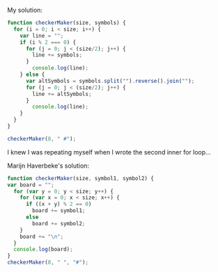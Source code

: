 My solution:
```javascript
function checkerMaker(size, symbols) {
  for (i = 0; i < size; i++) {
    var line = "";
    if (i % 2 === 0) {
      for (j = 0; j < (size/2); j++) {
        line += symbols;
      }
        console.log(line);  
    } else {
      var altSymbols = symbols.split("").reverse().join("");
      for (j = 0; j < (size/2); j++) {
        line += altSymbols;
      }
        console.log(line); 
    }
  }
}

checkerMaker(8, " #");
```
I knew I was repeating myself when I wrote the second inner for loop...

Marijn Haverbeke's solution: 
```javascript
function checkerMaker(size, symbol1, symbol2) {
var board = "";
  for (var y = 0; y < size; y++) {
    for (var x = 0; x < size; x++) {
      if ((x + y) % 2 == 0)
        board += symbol1;
      else
        board += symbol2;
    }
    board += "\n";
  }
  console.log(board);
}
checkerMaker(8, " ", "#");
```
